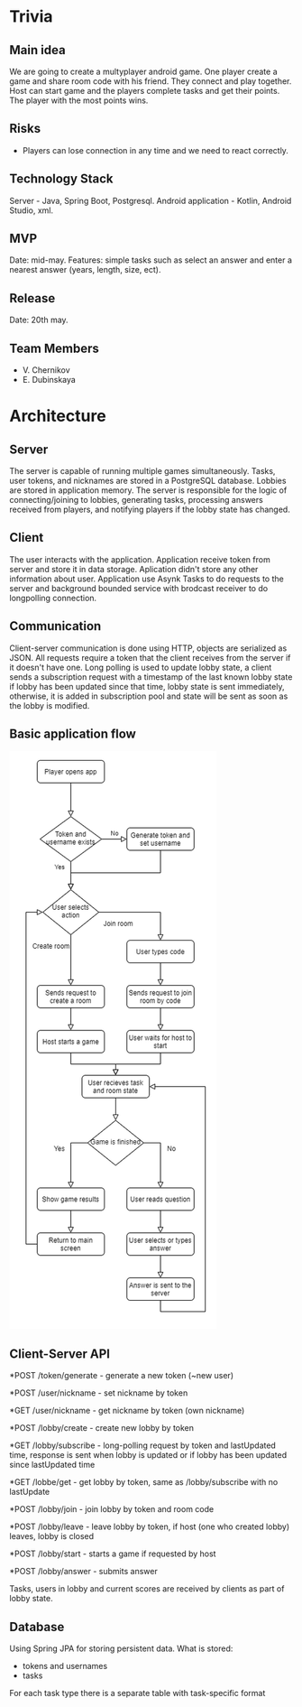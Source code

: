 # Trivia
## Main idea
We are going to create a multyplayer android game. One player create a game and share room code with his friend. They connect and play together. Host can start game and the players complete tasks and get their points. The player with the most points wins.
## Risks
- Players can lose connection in any time and we need to react correctly.
## Technology Stack
Server - Java, Spring Boot, Postgresql.
Android application - Kotlin, Android Studio, xml.
## MVP
Date: mid-may.
Features: simple tasks such as select an answer and enter a nearest answer (years, length, size, ect).
## Release
Date: 20th may.
## Team Members
- V. Chernikov
- E. Dubinskaya

# Architecture
## Server
The server is capable of running multiple games simultaneously. Tasks, user tokens, and nicknames are stored in a PostgreSQL database. Lobbies are stored in application memory. The server is responsible for the logic of connecting/joining to lobbies, generating tasks, processing answers received from players, and notifying players if the lobby state has changed.

## Client
The user interacts with the application. Application receive token from server and store it in data storage. Aplication didn't store any other information about user. Application use Asynk Tasks to do requests to the server and background bounded service with brodcast receiver to do longpolling connection.

## Communication
Client-server communication is done using HTTP, objects are serialized as JSON. All requests require a token that the client receives from the server if it doesn't have one. Long polling is used to update lobby state, a client sends a subscription request with a timestamp of the last known lobby state if lobby has been updated since that time, lobby state is sent immediately, otherwise, it is added in subscription pool and state will be sent as soon as the lobby is modified.  

## Basic application flow
![Usage diagram](/usage.png)

## Client-Server API
*POST /token/generate - generate a new token (~new user)

*POST /user/nickname - set nickname by token

*GET /user/nickname - get nickname by token (own nickname)

*POST /lobby/create - create new lobby by token

*GET /lobby/subscribe - long-polling request by token and lastUpdated time, response is sent when lobby is updated or if lobby has been updated since lastUpdated time

*GET /lobbe/get - get lobby by token, same as /lobby/subscribe with no lastUpdate

*POST /lobby/join - join lobby by token and room code

*POST /lobby/leave - leave lobby by token, if host (one who created lobby) leaves, lobby is closed

*POST /lobby/start - starts a game if requested by host 

*POST /lobby/answer - submits answer
  
Tasks, users in lobby and current scores are received by clients as part of lobby state.

## Database
Using Spring JPA for storing persistent data.
What is stored:
* tokens and usernames 
* tasks

For each task type there is a separate table with task-specific format
